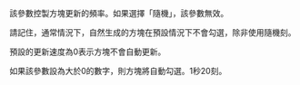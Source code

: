 該參數控製方塊更新的頻率。如果選擇「隨機」，該參數無效。

請記住，通常情況下，自然生成的方塊在預設情況下不會勾選，除非使用隨機刻。

預設的更新速度為0表示方塊不會自動更新。

如果該參數設為大於0的數字，則方塊將自動勾選。1秒20刻。
